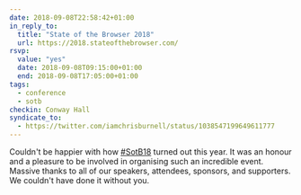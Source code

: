 ```yaml
---
date: 2018-09-08T22:58:42+01:00
in_reply_to:
  title: "State of the Browser 2018"
  url: https://2018.stateofthebrowser.com/
rsvp:
  value: "yes"
  date: 2018-09-08T09:15:00+01:00
  end: 2018-09-08T17:05:00+01:00
tags:
  - conference
  - sotb
checkin: Conway Hall
syndicate_to:
  - https://twitter.com/iamchrisburnell/status/1038547199649611777
---
```


Couldn't be happier with how <a href="https://twitter.com/hashtag/SotB18" rel="external noopener">#SotB18</a> turned out this year. It was an honour and a pleasure to be involved in organising such an incredible event. Massive thanks to all of our speakers, attendees, sponsors, and supporters. We couldn't have done it without you.
